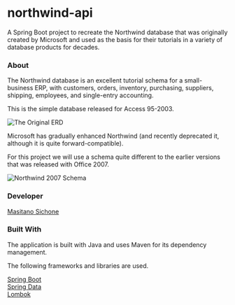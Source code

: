 # northwind-api
A Spring Boot project to recreate the Northwind database that was originally created by Microsoft and used as the basis for their tutorials in a variety of database products for decades.

### About
The Northwind database is an excellent tutorial schema for a small-business ERP, with customers, orders, inventory, purchasing, suppliers, shipping, employees, and single-entry accounting.

This is the simple database released for Access 95-2003.

![The Original ERD](https://user-images.githubusercontent.com/8201918/172254022-552a5918-06c0-40ff-b655-bb6128493c21.png)

Microsoft has gradually enhanced Northwind (and recently deprecated it, although it is quite forward-compatible).

For this project we will use a schema quite different to the earlier versions that was released with Office 2007.

![Northwind 2007 Schema](https://user-images.githubusercontent.com/8201918/172254125-ca325994-e9df-48a1-af1c-2fb093932f15.png)

### Developer
[Masitano Sichone](https://github.com/MSichone)

### Built With

The application is built with Java and uses Maven for its dependency management.

The following frameworks and libraries are used.

[Spring Boot](https://spring.io/projects/spring-boot)  
[Spring Data](https://spring.io/projects/spring-data)  
[Lombok](https://projectlombok.org/)  
